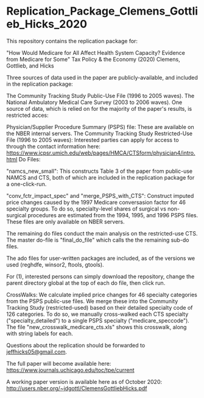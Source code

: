 # Replication_Package_Clemens_Gottlieb_Hicks_2020

This repository contains the replication package for:

"How Would Medicare for All Affect Health System Capacity? Evidence from Medicare for Some" Tax Policy & the Economy (2020) Clemens, Gottlieb, and Hicks

Three sources of data used in the paper are publicly-available, and included in the replication package:

The Community Tracking Study Public-Use File (1996 to 2005 waves).
The National Ambulatory Medical Care Survey (2003 to 2006 waves).
One source of data, which is relied on for the majority of the paper's results, is restricted acces:

Physician/Supplier Procedure Summary (PSPS) file: These are available on the NBER internal servers.
The Community Tracking Study Restricted-Use File (1996 to 2005 waves): Interested parties can apply for access to through the contact information here: https://www.icpsr.umich.edu/web/pages/HMCA/CTSform/physician4/intro.html
Do Files:

"namcs_new_small": This constructs Table 3 of the paper from public-use NAMCS and CTS, both of which are included in the replication package for a one-click-run.

"conv_fctr_impact_spec" and "merge_PSPS_with_CTS": Construct imputed price changes caused by the 1997 Medicare conversasion factor for 46 specialty groups. To do so, specialty-level shares of surgical vs non-surgical procedures are estimated from the 1994, 1995, and 1996 PSPS files. These files are only available on NBER servers.

The remaining do files conduct the main analysis on the restricted-use CTS. The master do-file is "final_do_file" which calls the the remaining sub-do files.

The ado files for user-written packages are included, as of the versions we used (reghdfe, winsor2, ftools, gtools).

For (1), interested persons can simply download the repository, change the parent directory global at the top of each do file, then click run.

CrossWalks: We calculate implied price changes for 46 specialty categories from the PSPS public-use files. We merge these into the Community Tracking Study (restricted-used) based on their detailed specialty code of 126 categories. To do so, we manually cross-walked each CTS specialty ("specialty_detailed") to a single PSPS specialty ("medicare_speccode"). The file "new_crosswalk_medicare_cts.xls" shows this crosswalk, along with string labels for each.

Questions about the replication should be forwarded to jeffhicks05@gmail.com.

The full paper will become available here: https://www.journals.uchicago.edu/toc/tpe/current

A working paper version is available here as of October 2020: http://users.nber.org/~jdgottl/ClemensGottliebHicks.pdf
